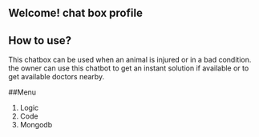 <!--headings-->
## Welcome! chat box profile
## How to use?
<!--blockquotes-->
This chatbox can be used when an animal is injured or in a bad condition. the owner can use this chatbot to get an instant solution if available or to get available doctors nearby.

##Menu
<!--italic-->
1. Logic
2. Code
3. Mongodb
